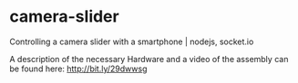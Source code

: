 # camera-slider
Controlling a camera slider with a smartphone | nodejs, socket.io

A description of the necessary Hardware and a video of the assembly can be found here:
http://bit.ly/29dwwsg
